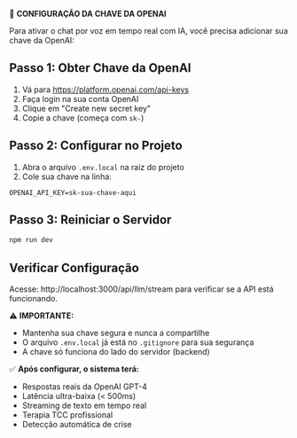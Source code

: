 🔑 **CONFIGURAÇÃO DA CHAVE DA OPENAI**

Para ativar o chat por voz em tempo real com IA, você precisa adicionar sua chave da OpenAI:

## Passo 1: Obter Chave da OpenAI
1. Vá para https://platform.openai.com/api-keys
2. Faça login na sua conta OpenAI
3. Clique em "Create new secret key"
4. Copie a chave (começa com `sk-`)

## Passo 2: Configurar no Projeto
1. Abra o arquivo `.env.local` na raiz do projeto
2. Cole sua chave na linha:
```
OPENAI_API_KEY=sk-sua-chave-aqui
```

## Passo 3: Reiniciar o Servidor
```bash
npm run dev
```

## Verificar Configuração
Acesse: http://localhost:3000/api/llm/stream para verificar se a API está funcionando.

⚠️ **IMPORTANTE:**
- Mantenha sua chave segura e nunca a compartilhe
- O arquivo `.env.local` já está no `.gitignore` para sua segurança
- A chave só funciona do lado do servidor (backend)

✅ **Após configurar, o sistema terá:**
- Respostas reais da OpenAI GPT-4
- Latência ultra-baixa (< 500ms)
- Streaming de texto em tempo real
- Terapia TCC profissional
- Detecção automática de crise
